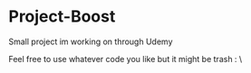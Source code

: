 # Project-Boost

Small project im working on through Udemy

Feel free to use whatever code you like but it might be trash : \
